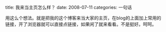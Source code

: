 title: 我来当主页怎么样？
date: 2008-07-11
categories: 一句话

用这么个想法。就是把我的这个博客来当大家的主页，在blog的上面加上常用的链接，开了浏览器就可以直接点链接，如果闲了就来看看。不是挺好。呵呵。
